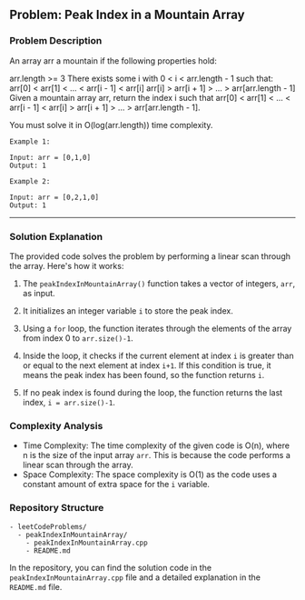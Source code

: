 
## Problem: Peak Index in a Mountain Array

### Problem Description
An array arr a mountain if the following properties hold:

arr.length >= 3
There exists some i with 0 < i < arr.length - 1 such that:
arr[0] < arr[1] < ... < arr[i - 1] < arr[i] 
arr[i] > arr[i + 1] > ... > arr[arr.length - 1]
Given a mountain array arr, return the index i such that arr[0] < arr[1] < ... < arr[i - 1] < arr[i] > arr[i + 1] > ... > arr[arr.length - 1].

You must solve it in O(log(arr.length)) time complexity.

```
Example 1:

Input: arr = [0,1,0]
Output: 1
```

```
Example 2:

Input: arr = [0,2,1,0]
Output: 1
```

<hr>

### Solution Explanation

The provided code solves the problem by performing a linear scan through the array. Here's how it works:

1. The `peakIndexInMountainArray()` function takes a vector of integers, `arr`, as input.

2. It initializes an integer variable `i` to store the peak index.

3. Using a `for` loop, the function iterates through the elements of the array from index 0 to `arr.size()-1`.

4. Inside the loop, it checks if the current element at index `i` is greater than or equal to the next element at index `i+1`. If this condition is true, it means the peak index has been found, so the function returns `i`.

5. If no peak index is found during the loop, the function returns the last index, `i = arr.size()-1`.

### Complexity Analysis

- Time Complexity: The time complexity of the given code is O(n), where n is the size of the input array `arr`. This is because the code performs a linear scan through the array.
- Space Complexity: The space complexity is O(1) as the code uses a constant amount of extra space for the `i` variable.

### Repository Structure

```
- leetCodeProblems/
  - peakIndexInMountainArray/
    - peakIndexInMountainArray.cpp
    - README.md
```

In the repository, you can find the solution code in the `peakIndexInMountainArray.cpp` file and a detailed explanation in the `README.md` file.
